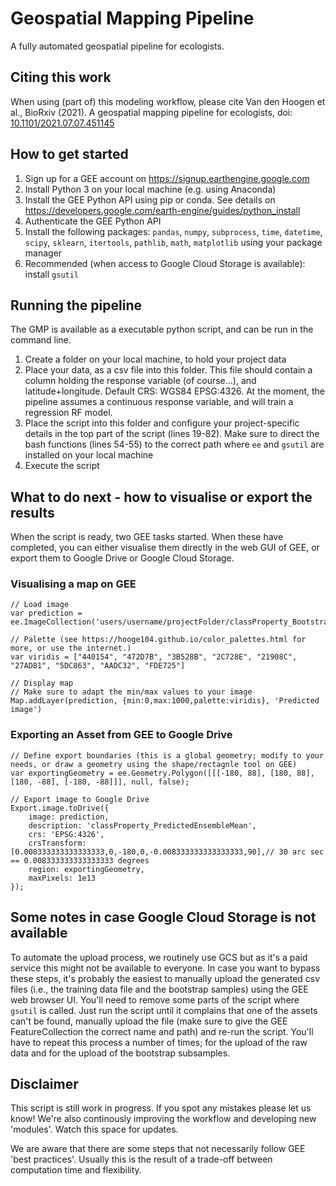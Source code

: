 # Geospatial Mapping Pipeline
A fully automated geospatial pipeline for ecologists.

## Citing this work
When using (part of) this modeling workflow, please cite Van den Hoogen et al., BioRxiv (2021). A geospatial mapping pipeline for ecologists, doi: [10.1101/2021.07.07.451145](https://www.biorxiv.org/content/10.1101/2021.07.07.451145v1)

## How to get started
1. Sign up for a GEE account on https://signup.earthengine.google.com
2. Install Python 3 on your local machine (e.g. using Anaconda)
3. Install the GEE Python API using pip or conda. See details on https://developers.google.com/earth-engine/guides/python_install
4. Authenticate the GEE Python API
5. Install the following packages: `pandas`, `numpy`, `subprocess`, `time`, `datetime`, `scipy`, `sklearn`, `itertools`, `pathlib`, `math`, `matplotlib` using your package manager
6. Recommended (when access to Google Cloud Storage is available): install `gsutil`

## Running the pipeline
The GMP is available as a executable python script, and can be run in the command line.

1. Create a folder on your local machine, to hold your project data
2. Place your data, as a csv file into this folder. This file should contain a column holding the response variable (of course...), and latitude+longitude. Default CRS: WGS84 EPSG:4326. At the moment, the pipeline assumes a continuous response variable, and will train a regression RF model.
3. Place the script into this folder and configure your project-specific details in the top part of the script (lines 19-82). Make sure to direct the bash functions (lines 54-55) to the correct path where `ee` and `gsutil` are installed on your local machine
5. Execute the script

## What to do next - how to visualise or export the results
When the script is ready, two GEE tasks started. When these have completed, you can either visualise them directly in the web GUI of GEE, or export them to Google Drive or Google Cloud Storage.

### Visualising a map on GEE
```
// Load image
var prediction = ee.ImageCollection('users/username/projectFolder/classProperty_Bootstrapped_MultibandImage').select('classProperty_PredictedEnsembleMean')

// Palette (see https://hooge104.github.io/color_palettes.html for more, or use the internet.)
var viridis = ["440154", "472D7B", "3B528B", "2C728E", "21908C", "27AD81", "5DC863", "AADC32", "FDE725"]

// Display map
// Make sure to adapt the min/max values to your image
Map.addLayer(prediction, {min:0,max:1000,palette:viridis}, 'Predicted image')
```

### Exporting an Asset from GEE to Google Drive
```
// Define export boundaries (this is a global geometry; modify to your needs, or draw a geometry using the shape/rectagnle tool on GEE)
var exportingGeometry = ee.Geometry.Polygon([[[-180, 88], [180, 88], [180, -88], [-180, -88]]], null, false);

// Export image to Google Drive
Export.image.toDrive({
    image: prediction,
    description: 'classProperty_PredictedEnsembleMean',
    crs: 'EPSG:4326', 
    crsTransform: [0.008333333333333333,0,-180,0,-0.008333333333333333,90],// 30 arc sec == 0.008333333333333333 degrees
    region: exportingGeometry,
    maxPixels: 1e13
});
```

## Some notes in case Google Cloud Storage is not available
To automate the upload process, we routinely use GCS but as it's a paid service this might not be available to everyone. In case you want to bypass these steps, it's probably the easiest to manually upload the generated csv files (i.e., the training data file and the bootstrap samples) using the GEE web browser UI. You'll need to remove some parts of the script where `gsutil` is called. Just run the script until it complains that one of the assets can't be found, manually upload the file (make sure to give the GEE FeatureCollection the correct name and path) and re-run the script. You'll have to repeat this process a number of times; for the upload of the raw data and for the upload of the bootstrap subsamples. 

## Disclaimer
This script is still work in progress. If you spot any mistakes please let us know! We're also continously improving the workflow and developing new 'modules'. Watch this space for updates. 

We are aware that there are some steps that not necessarily follow GEE 'best practices'. Usually this is the result of a trade-off between computation time and flexibility. 
